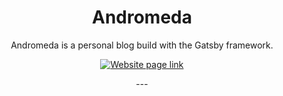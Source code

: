 <!-- Main section -->
<div align="center">
    <h1>Andromeda</h1>
    <p>Andromeda is a personal blog build with the Gatsby framework.</p>
    <p>
        <a href="https://chaosdynamix.github.io/Andromeda/">
            <img src="https://img.shields.io/badge/-Website under maintenance-blue?style=for-the-badge" alt="Website page link" />
        </a>
    </p>
    <p>---</p>
</div>
